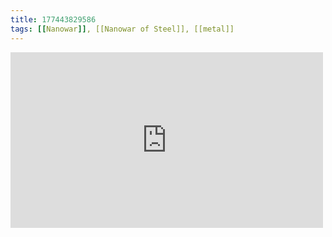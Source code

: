 ```yaml
---
title: 177443829586
tags: [[Nanowar]], [[Nanowar of Steel]], [[metal]]
---
```

<iframe allow="accelerometer; autoplay; clipboard-write; encrypted-media; gyroscope; picture-in-picture" allowfullscreen="" frameborder="0" height="281" id="youtube_iframe" src="https://www.youtube.com/embed/miekjLzzCDk?feature=oembed&amp;enablejsapi=1&amp;origin=https://safe.txmblr.com&amp;wmode=opaque" width="500"></iframe>